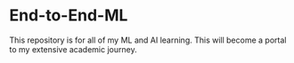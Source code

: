 # End-to-End-ML
This repository is for all of my ML and AI learning. This will become a portal to my extensive academic journey.
